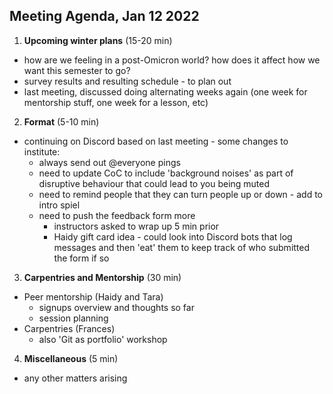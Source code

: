 ## Meeting Agenda, Jan 12 2022

1. **Upcoming winter plans** (15-20 min)

- how are we feeling in a post-Omicron world? how does it affect how we want this semester to go? 
- survey results and resulting schedule - to plan out
- last meeting, discussed doing alternating weeks again (one week for mentorship stuff, one week for a lesson, etc) 

2. **Format** (5-10 min)

- continuing on Discord based on last meeting - some changes to institute:
    - always send out @everyone pings
    - need to update CoC to include 'background noises' as part of disruptive behaviour that could lead to you being muted
    - need to remind people that they can turn people up or down - add to intro spiel
    - need to push the feedback form more
        - instructors asked to wrap up 5 min prior
        - Haidy gift card idea - could look into Discord bots that log messages and then 'eat' them to keep track of who submitted the form if so

3. **Carpentries and Mentorship** (30 min)

- Peer mentorship (Haidy and Tara)
    - signups overview and thoughts so far
    - session planning
- Carpentries (Frances)
    - also 'Git as portfolio' workshop

4. **Miscellaneous** (5 min)

- any other matters arising
